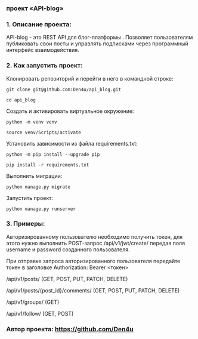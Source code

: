 ### проект «API-blog»

### 1. Описание проекта:
API-blog - это REST API для блог-платформы . Позволяет пользователям публиковать свои посты и управлять подписками через программный интерфейс взаимодействия.

### 2. Как запустить проект:

Клонировать репозиторий и перейти в него в командной строке:

```
git clone git@github.com:Den4u/api_blog.git
```

```
cd api_blog
```

Cоздать и активировать виртуальное окружение:

```
python -m venv venv
```

```
source venv/Scripts/activate
```

Установить зависимости из файла requirements.txt:

```
python -m pip install --upgrade pip
```

```
pip install -r requirements.txt
```

Выполнить миграции:

```
python manage.py migrate
```

Запустить проект:

```
python manage.py runserver
```

### 3. Примеры:

Авторизированному пользователю необходимо получить токен, для этого нужно выполнить POST-запрос /api/v1/jwt/create/ передав поля username и password созданного пользователя.

При отправке запроса авторизированного пользователя передайте токен в заголовке Authorization: Bearer <токен>

/api/v1/posts/ (GET, POST, PUT, PATCH, DELETE)

/api/v1/posts/{post_id}/comments/ (GET, POST, PUT, PATCH, DELETE)

/api/v1/groups/ (GET)

/api/v1/follow/ (GET, POST)

### Автор проекта: https://github.com/Den4u
